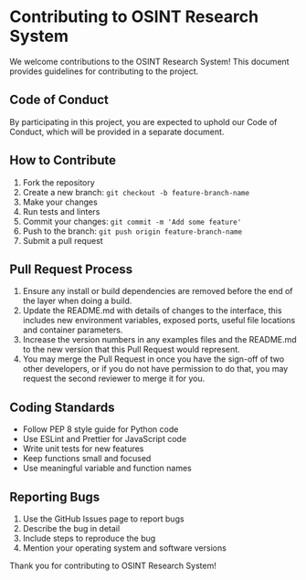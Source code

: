 # Contributing to OSINT Research System

We welcome contributions to the OSINT Research System! This document provides guidelines for contributing to the project.

## Code of Conduct

By participating in this project, you are expected to uphold our Code of Conduct, which will be provided in a separate document.

## How to Contribute

1. Fork the repository
2. Create a new branch: `git checkout -b feature-branch-name`
3. Make your changes
4. Run tests and linters
5. Commit your changes: `git commit -m 'Add some feature'`
6. Push to the branch: `git push origin feature-branch-name`
7. Submit a pull request

## Pull Request Process

1. Ensure any install or build dependencies are removed before the end of the layer when doing a build.
2. Update the README.md with details of changes to the interface, this includes new environment variables, exposed ports, useful file locations and container parameters.
3. Increase the version numbers in any examples files and the README.md to the new version that this Pull Request would represent.
4. You may merge the Pull Request in once you have the sign-off of two other developers, or if you do not have permission to do that, you may request the second reviewer to merge it for you.

## Coding Standards

- Follow PEP 8 style guide for Python code
- Use ESLint and Prettier for JavaScript code
- Write unit tests for new features
- Keep functions small and focused
- Use meaningful variable and function names

## Reporting Bugs

1. Use the GitHub Issues page to report bugs
2. Describe the bug in detail
3. Include steps to reproduce the bug
4. Mention your operating system and software versions

Thank you for contributing to OSINT Research System!

